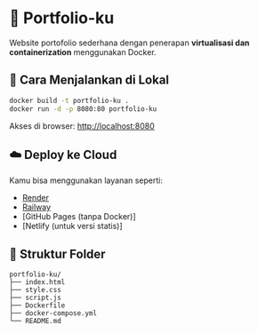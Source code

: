 # 🌸 Portfolio-ku

Website portofolio sederhana dengan penerapan **virtualisasi dan containerization** menggunakan Docker.

## 🚀 Cara Menjalankan di Lokal

```bash
docker build -t portfolio-ku .
docker run -d -p 8080:80 portfolio-ku
```

Akses di browser: [http://localhost:8080](http://localhost:8080)

## ☁️ Deploy ke Cloud
Kamu bisa menggunakan layanan seperti:
- [Render](https://render.com)
- [Railway](https://railway.app)
- [GitHub Pages (tanpa Docker)]
- [Netlify (untuk versi statis)]

## 📁 Struktur Folder
```
portfolio-ku/
├── index.html
├── style.css
├── script.js
├── Dockerfile
├── docker-compose.yml
└── README.md
```
